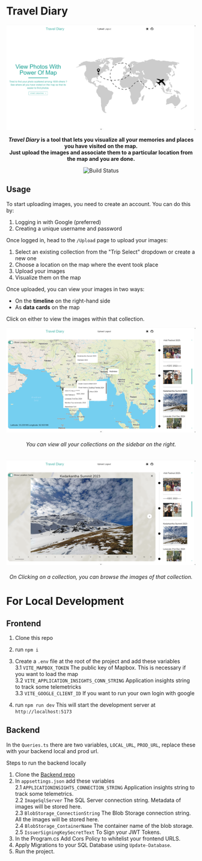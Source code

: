# Travel Diary

<p align="center">
    <img width="600" alt="Travel Diary" src="src/assets/images/readme_image.png">
</p>
<p align="center">
    <strong>
        <em>Travel Diary</em> is a tool that lets you visualize all your memories and places you have visited on the map.<br>
        Just upload the images and associate them to a particular location from the map and you are done.
    </strong>
</p>
<p align="center">
    <img alt="Build Status" src="https://github.com/HarshJainCodes/TravelMemories/actions/workflows/azure-static-web-apps-lemon-moss-0ef6b9200.yml/badge.svg">
</p>

## Usage

To start uploading images, you need to create an account.
You can do this by:

1. Logging in with Google (preferred)
2. Creating a unique username and password

Once logged in, head to the `/Upload` page to upload your images:

1. Select an existing collection from the "Trip Select" dropdown or create a new one
2. Choose a location on the map where the event took place
3. Upload your images
4. Visualize them on the map

Once uploaded, you can view your images in two ways:

- On the **timeline** on the right-hand side
- As **data cards** on the map

Click on either to view the images within that collection.

<p align="center">
    <img width="600" alt="see images on map" src="src/assets/images/readme_image2.png">
</p>
<h6 align="center">
    You can view all your collections on the sidebar on the right.
</h6>
<p align="center">
    <img width="600" alt="click on a collection" src="src/assets/images/readme_image3.png">
</p>
<h6 align="center">
    On Clicking on a collection, you can browse the images of that collection.
</h6>

# For Local Development

## Frontend

1. Clone this repo
2. run `npm i`
3. Create a `.env` file at the root of the project and add these variables <br>
   3.1 `VITE_MAPBOX_TOKEN` The public key of Mapbox. This is necessary if you want to load the map <br>
   3.2 `VITE_APPLICATION_INSIGHTS_CONN_STRING` Application insights string to track some telemetricks <br>
   3.3 `VITE_GOOGLE_CLIENT_ID` If you want to run your own login with google <br>

4. run `npm run dev` This will start the development server at `http://localhost:5173`

## Backend

In the `Queries.ts` there are two variables, `LOCAL_URL`, `PROD_URL`, replace these with your backend local and prod url.

Steps to run the backend locally

1. Clone the [Backend repo]('https://github.com/HarshJainCodes/TravelMemoriesBackend')
2. In `appsettings.json` add these variables <br>
   2.1 `APPLICATIONINSIGHTS_CONNECTION_STRING` Application insights string to track some telemetrics. <br>
   2.2 `ImageSqlServer` The SQL Server connection string. Metadata of images will be stored here. <br>
   2.3 `BlobStorage_ConnectionString` The Blob Storage connection string. All the images will be stored here. <br>
   2.4 `BlobStorage_ContainerName` The container name of the blob storage. <br>
   2.5 `IssuerSigningKeySecretText` To Sign your JWT Tokens.
3. In the Program.cs Add Cors Policy to whitelist your frontend URLS.
4. Apply Migrations to your SQL Database using `Update-Database`.
5. Run the project.
